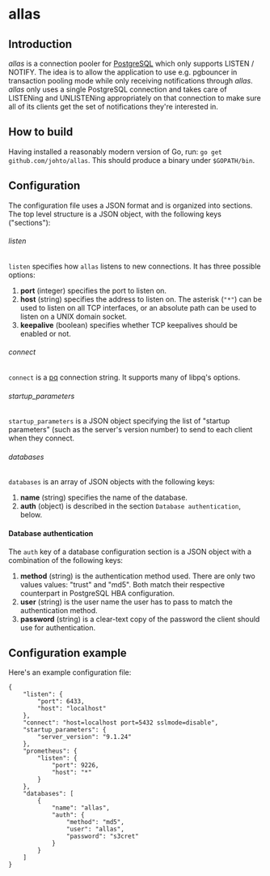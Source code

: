 allas
=====

Introduction
------------

_allas_ is a connection pooler for [PostgreSQL](http://www.postgresql.org)
which only supports LISTEN / NOTIFY.  The idea is to allow the application to
use e.g. pgbouncer in transaction pooling mode while only receiving
notifications through _allas_.  _allas_ only uses a single PostgreSQL
connection and takes care of LISTENing and UNLISTENing appropriately on that
connection to make sure all of its clients get the set of notifications they're
interested in.

How to build
------------

Having installed a reasonably modern version of Go, run: `go get
github.com/johto/allas`.  This should produce a binary under `$GOPATH/bin`.

Configuration
-------------

The configuration file uses a JSON format and is organized into sections.  The
top level structure is a JSON object, with the following keys ("sections"):

###### listen

`listen` specifies how `allas` listens to new connections.  It has three possible options:

  1. **port** (integer) specifies the port to listen on.
  2. **host** (string) specifies the address to listen on.  The asterisk
  (`"*"`) can be used to listen on all TCP interfaces, or an absolute path can
  be used to listen on a UNIX domain socket.
  3. **keepalive** (boolean) specifies whether TCP keepalives should be enabled or not.

###### connect

`connect` is a [pq](http://godoc.org/github.com/lib/pq) connection string.  It
supports many of libpq's options.

###### startup\_parameters

`startup_parameters` is a JSON object specifying the list of "startup
parameters" (such as the server's version number) to send to each client when
they connect.

###### databases

`databases` is an array of JSON objects with the following keys:

  1. **name** (string) specifies the name of the database.
  2. **auth** (object) is described in the section `Database
  authentication`, below.

#### Database authentication

The `auth` key of a database configuration section is a JSON object with a
combination of the following keys:

  1. **method** (string) is the authentication method used.  There are only two
  values values: "trust" and "md5".  Both match their respective counterpart in
  PostgreSQL HBA configuration.
  2. **user** (string) is the user name the user has to pass to match the
  authentication method.
  3. **password** (string) is a clear-text copy of the password the client
  should use for authentication.

Configuration example
---------------------

Here's an example configuration file:

```
{
    "listen": {
        "port": 6433,
        "host": "localhost"
    },
    "connect": "host=localhost port=5432 sslmode=disable",
    "startup_parameters": {
        "server_version": "9.1.24"
    },
    "prometheus": {
        "listen": {
            "port": 9226,
            "host": "*"
        }
    },
    "databases": [
        {
            "name": "allas",
            "auth": {
                "method": "md5",
				"user": "allas",
				"password": "s3cret"
            }
        }
    ]
}
```

